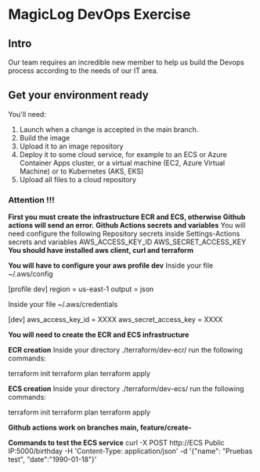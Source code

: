 # MagicLog DevOps Exercise

## Intro

Our team requires an incredible new member to help us build the Devops process according to the
needs of our IT area.

## Get your environment ready

You'll need:

1. Launch when a change is accepted in the main branch.
2. Build the image
3. Upload it to an image repository
4. Deploy it to some cloud service, for example to an ECS or Azure Container Apps
   cluster, or a virtual machine (EC2, Azure Virtual Machine) or to Kubernetes (AKS, EKS)
5. Upload all files to a cloud repository

### Attention !!!

**First you must create the infrastructure ECR and ECS, otherwise Github actions will send an error.**
**Github Actions secrets and variables**
You will need configure the following Repository secrets inside Settings-Actions secrets and variables
AWS_ACCESS_KEY_ID
AWS_SECRET_ACCESS_KEY
**You should have installed aws client, curl and terraform**

**You will have to configure your aws profile dev**
Inside your file ~/.aws/config

[profile dev]
region = us-east-1
output = json

Inside your file ~/.aws/credentials

[dev]
aws_access_key_id = XXXX
aws_secret_access_key = XXXX

**You will need to create the ECR and ECS infrastructure**

**ECR creation**
Inside your directory ./terraform/dev-ecr/  run the following commands:

terraform init
terraform plan
terraform apply

**ECS creation**
Inside your directory ./terraform/dev-ecs/  run the following commands:

terraform init
terraform plan
terraform apply

**Github actions work on branches main, feature/create-**


**Commands to test the ECS service**
curl -X POST http://ECS Public IP:5000/birthday -H 'Content-Type: application/json' -d '{"name": "Pruebas test", "date":"1990-01-18"}'
